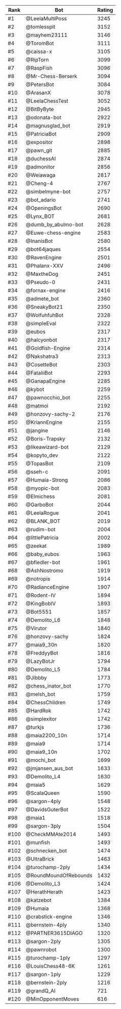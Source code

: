 Rank|Bot|Rating
---|---|---
#1|@LeelaMultiPoss|3245
#2|@tomlesspit|3152
#3|@mayhem23111|3146
#4|@ToromBot|3111
#5|@caissa-x|3105
#6|@RipTorn|3099
#7|@RaspFish|3096
#8|@Mr-Chess-Berserk|3094
#9|@PetersBot|3084
#10|@ArasanX|3078
#11|@LeelaChessTest|3052
#12|@BitByByte|2945
#13|@odonata-bot|2922
#14|@magnusglad_bot|2919
#15|@PatriciaBot|2909
#16|@expositor|2898
#17|@pawn_git|2885
#18|@duchessAI|2874
#19|@admonitor|2856
#20|@Weiawaga|2817
#21|@Cheng-4|2767
#22|@simbelmyne-bot|2757
#23|@bot_adario|2741
#24|@OpeningsBot|2690
#25|@Lynx_BOT|2681
#26|@dumb_by_abulmo-bot|2628
#27|@Euwe-chess-engine|2583
#28|@InanisBot|2580
#29|@bot64jaques|2554
#30|@RavenEngine|2501
#31|@Phalanx-XXV|2496
#32|@MaxtheDog|2451
#33|@Pseudo-0|2431
#34|@fornax-engine|2416
#35|@admete_bot|2360
#36|@SneakyBot21|2350
#37|@WolfuhfuhBot|2328
#38|@simpleEval|2322
#39|@eubos|2317
#40|@halcyonbot|2317
#41|@Goldfish-Engine|2314
#42|@Nakshatra3|2313
#43|@CosetteBot|2303
#44|@FataliiBot|2293
#45|@GanapaEngine|2285
#46|@kybot|2259
#47|@pawnocchio_bot|2255
#48|@matmoi|2192
#49|@honzovy-sachy-2|2176
#50|@KriannEngine|2155
#51|@jangine|2146
#52|@Boris-Trapsky|2132
#53|@likeawizard-bot|2129
#54|@kopyto_dev|2122
#55|@TopasBot|2109
#56|@sseh-c|2091
#57|@Humaia-Strong|2086
#58|@myopic-bot|2083
#59|@Elmichess|2081
#60|@GarboBot|2044
#61|@LeelaRogue|2041
#62|@BLANK_BOT|2019
#63|@rudim-bot|2004
#64|@littlePatricia|2002
#65|@zeekat|1989
#66|@baby_eubos|1963
#67|@bfiedler-bot|1961
#68|@AshNostromo|1919
#69|@notropis|1914
#70|@RadianceEngine|1907
#71|@Rodent-IV|1894
#72|@KingBobIV|1893
#73|@Bot5551|1857
#74|@Demolito_L6|1848
#75|@Virutor|1840
#76|@honzovy-sachy|1824
#77|@maia9_30n|1820
#78|@FreddyyBot|1816
#79|@LazyBotJr|1794
#80|@Demolito_L5|1784
#81|@Jibbby|1773
#82|@chess_inator_bot|1770
#83|@melsh_bot|1759
#84|@ChessChildren|1749
#85|@HardRok|1742
#86|@simplexitor|1742
#87|@turkjs|1736
#88|@maia2200_10n|1714
#89|@maia9|1714
#90|@maia9_10n|1702
#91|@mochi_bot|1699
#92|@jmjansen_aus_bot|1633
#93|@Demolito_L4|1630
#94|@maia5|1629
#95|@ScalaQueen|1590
#96|@sargon-4ply|1548
#97|@DavidsGuterBot|1522
#98|@maia1|1518
#99|@sargon-3ply|1504
#100|@CheckMMAte2014|1493
#101|@munfish|1493
#102|@schnecken_bot|1474
#103|@UltraBrick|1463
#104|@turochamp-2ply|1434
#105|@RoundMoundOfRebounds|1432
#106|@Demolito_L3|1424
#107|@HerathHerath|1423
#108|@katzebot|1384
#109|@Humaia|1368
#110|@crabstick-engine|1346
#111|@bernstein-4ply|1340
#112|@PARTNER3615DIAGO|1320
#113|@sargon-2ply|1305
#114|@pawnrobot|1300
#115|@turochamp-1ply|1297
#116|@LouisChess48-6K|1261
#117|@sargon-1ply|1229
#118|@bernstein-2ply|1216
#119|@grandQ_AI|721
#120|@MinOpponentMoves|616
